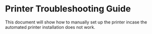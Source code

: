 # Printer Troubleshooting Guide

This document will show how to manually set up the printer incase the automated printer installation does not work.

